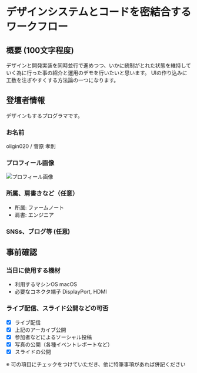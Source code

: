 # デザインシステムとコードを密結合するワークフロー

## 概要 (100文字程度)

デザインと開発実装を同時並行で進めつつ、いかに統制がとれた状態を維持していく為に行った事の紹介と運用のデモを行いたいと思います。
UIの作り込みに工数を注ぎやすくする方法論の一つになります。

## 登壇者情報
デザインもするプログラマです。

### お名前 

oligin020 / 菅原 孝則

### プロフィール画像

![プロフィール画像](https://drive.google.com/file/d/0B0SJGfsl2ORsR29aMXJOYjlJNjg/view?usp=sharing)

### 所属、肩書きなど（任意）

- 所属: ファームノート
- 肩書: エンジニア

### SNSs、ブログ等 (任意)

## 事前確認

### 当日に使用する機材

- 利用するマシンOS macOS
- 必要なコネクタ端子 DisplayPort, HDMI

### ライブ配信、スライド公開などの可否

- [x] ライブ配信
- [x] 上記のアーカイブ公開
- [x] 参加者などによるソーシャル投稿
- [x] 写真の公開（各種イベントレポートなど）
- [x] スライドの公開

※ 可の項目にチェックをつけていただき、他に特筆事項があれば併記ください
